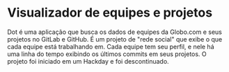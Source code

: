 # Visualizador de equipes e projetos

Dot é uma aplicação que busca os dados de equipes da Globo.com e seus projetos no GitLab e GitHub. É um projeto de "rede social"
que exibe o que cada equipe está trabalhando em. Cada equipe tem seu perfil, e nele há uma linha do tempo exibindo
os últimos commits em seus projetos.
O projeto foi iniciado em um Hackday e foi descontinuado.
